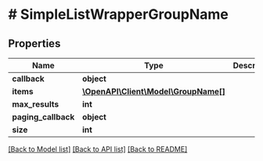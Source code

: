 # # SimpleListWrapperGroupName

## Properties

Name | Type | Description | Notes
------------ | ------------- | ------------- | -------------
**callback** | **object** |  | [optional]
**items** | [**\OpenAPI\Client\Model\GroupName[]**](GroupName.md) |  | [optional]
**max_results** | **int** |  | [optional]
**paging_callback** | **object** |  | [optional]
**size** | **int** |  | [optional]

[[Back to Model list]](../../README.md#models) [[Back to API list]](../../README.md#endpoints) [[Back to README]](../../README.md)

